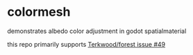 # colormesh

demonstrates albedo color adjustment in godot spatialmaterial

this repo primarily supports [Terkwood/forest issue #49](https://github.com/Terkwood/forest/issues/49)
